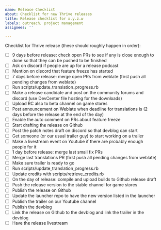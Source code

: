 ```yaml
---
name: Release Checklist
about: Checklist for new Thrive releases
title: Release checklist for x.y.z.w
labels: outreach, project management
assignees: ''

---
```


Checklist for Thrive release (these should roughly happen in order):

- [ ] 9 days before release: check open PRs to see if any is close enough to done so that they can be pushed to be finished
- [ ] Ask on discord if people are up for a release podcast
- [ ] Mention on discord that feature freeze has started
- [ ] 7 days before release: merge open PRs from weblate (first push all pending changes from weblate)
- [ ] Run scripts/update_translation_progress.rb
- [ ] Make a release candidate and post on the community forums and discord (use DevCenter file hosting for the downloads)
- [ ] Upload RC also to beta channel on game stores
- [ ] Post announcement on Weblate when deadline for translations is (2 days before the release at the end of the day)
- [ ] Enable the auto comment on PRs about feature freeze
- [ ] Start drafting the release on Github
- [ ] Post the patch notes draft on discord so that devblog can start
- [ ] Get someone (or our usual trailer guy) to start working on a trailer
- [ ] Make a livestream event on Youtube if there are probably enough people for it
- [ ] 1 day before release: merge last small fix PRs
- [ ] Merge last translations PR (first push all pending changes from weblate)
- [ ] Make sure trailer is ready to go
- [ ] Run scripts/update_translation_progress.rb
- [ ] Update credits with scripts/retrieve_credits.rb
- [ ] On the day of release: compile and upload builds to Github release draft
- [ ] Push the release version to the stable channel for game stores
- [ ] Publish the release on Github
- [ ] Update the launcher repo to have the new version listed in the launcher
- [ ] Publish the trailer on our Youtube channel
- [ ] Publish the devblog
- [ ] Link the release on Github to the devblog and link the trailer in the devblog
- [ ] Have the release livestream
